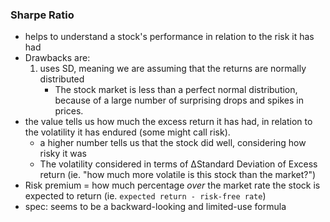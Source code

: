 
### Sharpe Ratio
- helps to understand a stock's performance in relation to the risk it has had
- Drawbacks are:
	1. uses SD, meaning we are assuming that the returns are normally distributed
		- The stock market is less than a perfect normal distribution, because of a large number of surprising drops and spikes in prices.
- the value tells us how much the excess return it has had, in relation to the volatility it has endured (some might call risk).
	- a higher number tells us that the stock did well, considering how risky it was
	- The volatility considered in terms of ∆Standard Deviation of Excess return (ie. "how much more volatile is this stock than the market?")
- Risk premium = how much percentage *over* the market rate the stock is expected to return (ie. `expected return - risk-free rate`)
- spec: seems to be a backward-looking and limited-use formula
